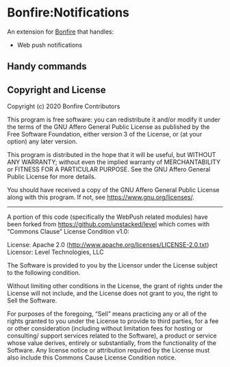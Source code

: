 # Bonfire:Notifications

An extension for [Bonfire](https://bonfire.cafe/) that handles:

- Web push notifications

## Handy commands

## Copyright and License

Copyright (c) 2020 Bonfire Contributors

This program is free software: you can redistribute it and/or modify
it under the terms of the GNU Affero General Public License as
published by the Free Software Foundation, either version 3 of the
License, or (at your option) any later version.

This program is distributed in the hope that it will be useful, but
WITHOUT ANY WARRANTY; without even the implied warranty of
MERCHANTABILITY or FITNESS FOR A PARTICULAR PURPOSE.  See the GNU
Affero General Public License for more details.

You should have received a copy of the GNU Affero General Public
License along with this program.  If not, see <https://www.gnu.org/licenses/>.

---

A portion of this code (specifically the WebPush related modules) have been forked from https://github.com/unstacked/level which comes with “Commons Clause” License Condition v1.0:

License: Apache 2.0 (http://www.apache.org/licenses/LICENSE-2.0.txt)
Licensor: Level Technologies, LLC

The Software is provided to you by the Licensor under the License subject to the following condition.

Without limiting other conditions in the License, the grant of rights under the License will not include, and the License does not grant to you, the right to Sell the Software.

For purposes of the foregoing, “Sell” means practicing any or all of the rights granted to you under the License to provide to third parties, for a fee or other consideration (including without limitation fees for hosting or consulting/ support services related to the Software), a product or service whose value derives, entirely or substantially, from the functionality of the Software. Any license notice or attribution required by the License must also include this Commons Cause License Condition notice.
